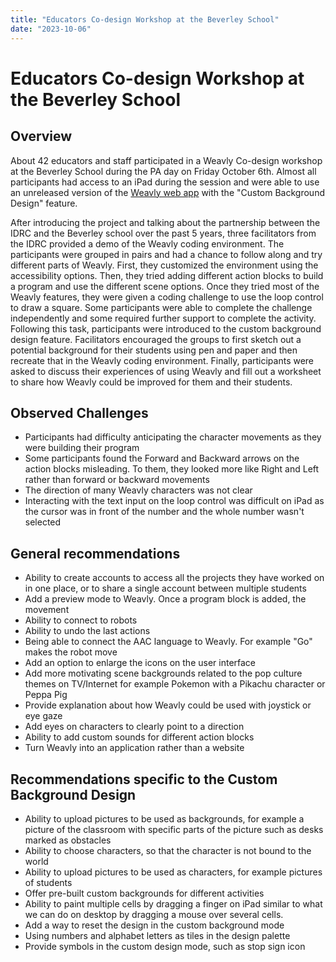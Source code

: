 ```yaml
---
title: "Educators Co-design Workshop at the Beverley School"
date: "2023-10-06"
---
```


# Educators Co-design Workshop at the Beverley School

## Overview

About 42 educators and staff participated in a Weavly Co-design workshop at the Beverley School during the PA day on Friday October 6th. 
Almost all participants had access to an iPad during the session and were able to use an unreleased version of the [Weavly web app](https://custom-backgrounds--c2lc-build.netlify.app/) with the "Custom Background Design" feature.

After introducing the project and talking about the partnership between the IDRC and the Beverley school over the past 5 years, three facilitators from the IDRC provided a demo of the Weavly coding environment. The participants were grouped in pairs and had a chance to follow along and try different parts of Weavly. First, they customized the environment using the accessibility options. Then, they tried adding different action blocks to build a program and use the different scene options. Once they tried most of the Weavly features, they were given a coding challenge to use the loop control to draw a square. Some participants were able to complete the challenge independently and some required further support to complete the activity. Following this task, participants were introduced to the custom background design feature. Facilitators encouraged the groups to first sketch out a potential background for their students using pen and paper and then recreate that in the Weavly coding environment. Finally, participants were asked to discuss their experiences of using Weavly and fill out a worksheet to share how Weavly could be improved for them and their students.

## Observed Challenges

- Participants had difficulty anticipating the character movements as they were building their program
- Some participants found the Forward and Backward arrows on the action blocks misleading. To them, they looked more like Right and Left rather than forward or backward movements
- The direction of many Weavly characters was not clear
- Interacting with the text input on the loop control was difficult on iPad as the cursor was in front of the number and the whole number wasn't selected

## General recommendations

- Ability to create accounts to access all the projects they have worked on in one place, or to share a single account between multiple students
- Add a preview mode to Weavly. Once a program block is added, the movement
- Ability to connect to robots
- Ability to undo the last actions
- Being able to connect the AAC language to Weavly. For example "Go" makes the robot move
- Add an option to enlarge the icons on the user interface
- Add more motivating scene backgrounds related to the pop culture themes on TV/Internet for example Pokemon with a Pikachu character or Peppa Pig
- Provide explanation about how Weavly could be used with joystick or eye gaze
- Add eyes on characters to clearly point to a direction
- Ability to add custom sounds for different action blocks
- Turn Weavly into an application rather than a website

## Recommendations specific to the Custom Background Design

- Ability to upload pictures to be used as backgrounds, for example a picture of the classroom with specific parts of the picture such as desks marked as obstacles
- Ability to choose characters, so that the character is not bound to the world
- Ability to upload pictures to be used as characters, for example pictures of students
- Offer pre-built custom backgrounds for different activities
- Ability to paint multiple cells by dragging a finger on iPad similar to what we can do on desktop by dragging a mouse over several cells.
- Add a way to reset the design in the custom background mode
- Using numbers and alphabet letters as tiles in the design palette
- Provide symbols in the custom design mode, such as stop sign icon

